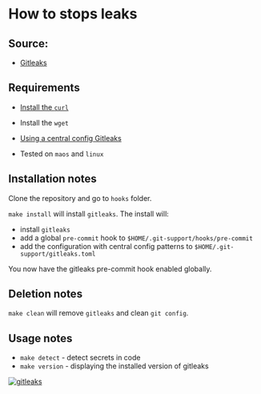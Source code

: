 # How to stops leaks

## Source:
- [Gitleaks](https://github.com/gitleaks/gitleaks)

## Requirements

- [Install the `curl`](https://everything.curl.dev/get)

- Install the `wget`

- [Using a central config Gitleaks](https://raw.githubusercontent.com/gitleaks/gitleaks/master/config/gitleaks.toml)

- Tested on `maos` and `linux`

## Installation notes

Clone the repository and go to `hooks` folder.

`make install` will install `gitleaks`. The install will:

- install `gitleaks`
- add a global `pre-commit` hook to `$HOME/.git-support/hooks/pre-commit`
- add the configuration with central config patterns to `$HOME/.git-support/gitleaks.toml`

You now have the gitleaks pre-commit hook enabled globally.

## Deletion notes
`make clean` will remove `gitleaks` and clean `git config`.

## Usage notes
- `make detect` - detect secrets in code
- `make version` - displaying the installed version of gitleaks

[![gitleaks](https://asciinema.org/a/591296.svg)](https://asciinema.org/a/591296)
